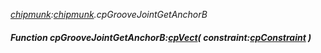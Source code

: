 _[chipmunk](../../modules/chipmunk/chipmunk-module.md):[chipmunk](../../modules/chipmunk/chipmunk-module.md).cpGrooveJointGetAnchorB_
##### Function cpGrooveJointGetAnchorB:[cpVect](../../modules/chipmunk/chipmunk-cpvect.md)( constraint:[cpConstraint](../../modules/chipmunk/chipmunk-cpconstraint.md) )
